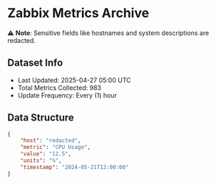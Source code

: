 # Zabbix Metrics Archive

⚠️ **Note**: Sensitive fields like hostnames and system descriptions are redacted.

## Dataset Info
- Last Updated: 2025-04-27 05:00 UTC
- Total Metrics Collected: 983
- Update Frequency: Every (1) hour

## Data Structure
```json
{
    "host": "redacted",
    "metric": "CPU Usage",
    "value": "12.5",
    "units": "%",
    "timestamp": "2024-05-21T12:00:00"
}
```
